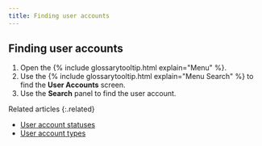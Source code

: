 ```yaml
---
title: Finding user accounts
---
```


## Finding user accounts

1. Open the {% include glossarytooltip.html explain="Menu" %}.
1. Use the {% include glossarytooltip.html explain="Menu Search" %} to find the **User Accounts** screen.
1. Use the **Search** panel to find the user account.

Related articles
{:.related}

* [User account statuses](status)
* [User account types](types)